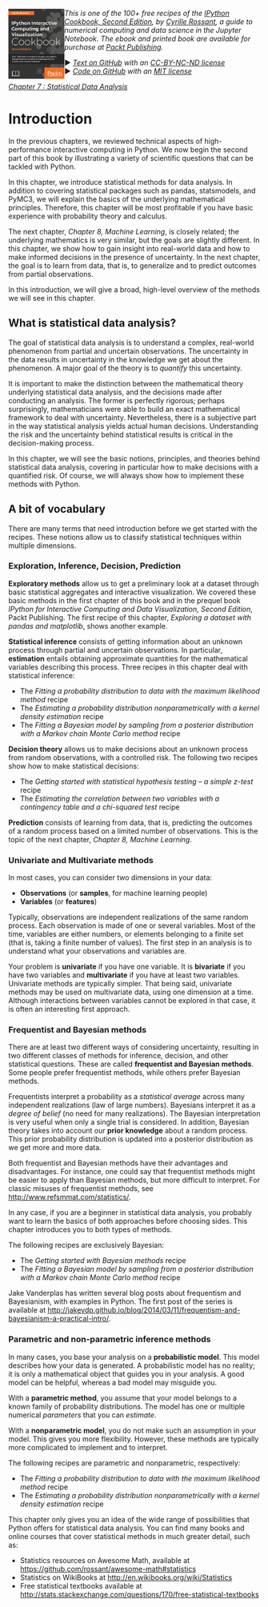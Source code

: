 <a href="https://github.com/ipython-books/cookbook-2nd"><img src="../cover-cookbook-2nd.png" align="left" alt="IPython Cookbook, Second Edition" height="140" /></a> *This is one of the 100+ free recipes of the [IPython Cookbook, Second Edition](https://github.com/ipython-books/cookbook-2nd), by [Cyrille Rossant](http://cyrille.rossant.net), a guide to numerical computing and data science in the Jupyter Notebook. The ebook and printed book are available for purchase at [Packt Publishing](https://www.packtpub.com/big-data-and-business-intelligence/ipython-interactive-computing-and-visualization-cookbook-second-e).*

▶ *[Text on GitHub](https://github.com/ipython-books/cookbook-2nd) with an [CC-BY-NC-ND license](https://creativecommons.org/licenses/by-nc-nd/3.0/us/legalcode)*  
▶ *[Code on GitHub](https://github.com/ipython-books/cookbook-2nd-code) with an [MIT license](https://opensource.org/licenses/MIT)*

[*Chapter 7 : Statistical Data Analysis*](../)

# Introduction

In the previous chapters, we reviewed technical aspects of high-performance interactive computing in Python. We now begin the second part of this book by illustrating a variety of scientific questions that can be tackled with Python.

In this chapter, we introduce statistical methods for data analysis. In addition to covering statistical packages such as pandas, statsmodels, and PyMC3, we will explain the basics of the underlying mathematical principles. Therefore, this chapter will be most profitable if you have basic experience with probability theory and calculus.

The next chapter, *Chapter 8, Machine Learning*, is closely related; the underlying mathematics is very similar, but the goals are slightly different. In this chapter, we show how to gain insight into real-world data and how to make informed decisions in the presence of uncertainty. In the next chapter, the goal is to learn from data, that is, to generalize and to predict outcomes from partial observations.

In this introduction, we will give a broad, high-level overview of the methods we will see in this chapter.

## What is statistical data analysis?

The goal of statistical data analysis is to understand a complex, real-world phenomenon from partial and uncertain observations. The uncertainty in the data results in uncertainty in the knowledge we get about the phenomenon. A major goal of the theory is to *quantify* this uncertainty.

It is important to make the distinction between the mathematical theory underlying statistical data analysis, and the decisions made after conducting an analysis. The former is perfectly rigorous; perhaps surprisingly, mathematicians were able to build an exact mathematical framework to deal with uncertainty. Nevertheless, there is a subjective part in the way statistical analysis yields actual human decisions. Understanding the risk and the uncertainty behind statistical results is critical in the decision-making process.

In this chapter, we will see the basic notions, principles, and theories behind statistical data analysis, covering in particular how to make decisions with a quantified risk. Of course, we will always show how to implement these methods with Python.

## A bit of vocabulary

There are many terms that need introduction before we get started with the recipes. These notions allow us to classify statistical techniques within multiple dimensions.

### Exploration, Inference, Decision, Prediction

**Exploratory methods** allow us to get a preliminary look at a dataset through basic statistical aggregates and interactive visualization. We covered these basic methods in the first chapter of this book and in the prequel book *IPython for Interactive Computing and Data Visualization, Second Edition*, Packt Publishing. The first recipe of this chapter, *Exploring a dataset with pandas and matplotlib*, shows another example.

**Statistical inference** consists of getting information about an unknown process through partial and uncertain observations. In particular, **estimation** entails obtaining approximate quantities for the mathematical variables describing this process. Three recipes in this chapter deal with statistical inference:

* The *Fitting a probability distribution to data with the maximum likelihood method* recipe
* The *Estimating a probability distribution nonparametrically with a kernel density estimation* recipe
* The *Fitting a Bayesian model by sampling from a posterior distribution with a Markov chain Monte Carlo method* recipe

**Decision theory** allows us to make decisions about an unknown process from random observations, with a controlled risk. The following two recipes show how to make statistical decisions:

* The *Getting started with statistical hypothesis testing – a simple z-test* recipe
* The *Estimating the correlation between two variables with a contingency table and a chi-squared test* recipe

**Prediction** consists of learning from data, that is, predicting the outcomes of a random process based on a limited number of observations. This is the topic of the next chapter, *Chapter 8, Machine Learning*.

### Univariate and Multivariate methods

In most cases, you can consider two dimensions in your data:

* **Observations** (or **samples**, for machine learning people)
* **Variables** (or **features**)

Typically, observations are independent realizations of the same random process. Each observation is made of one or several variables. Most of the time, variables are either numbers, or elements belonging to a finite set (that is, taking a finite number of values). The first step in an analysis is to understand what your observations and variables are.

Your problem is **univariate** if you have one variable. It is **bivariate** if you have two variables and **multivariate** if you have at least two variables. Univariate methods are typically simpler. That being said, univariate methods may be used on multivariate data, using one dimension at a time. Although interactions between variables cannot be explored in that case, it is often an interesting first approach.

### Frequentist and Bayesian methods

There are at least two different ways of considering uncertainty, resulting in two different classes of methods for inference, decision, and other statistical questions. These are called **frequentist and Bayesian methods**. Some people prefer frequentist methods, while others prefer Bayesian methods.

Frequentists interpret a probability as a *statistical average* across many independent realizations (law of large numbers). Bayesians interpret it as a *degree of belief* (no need for many realizations). The Bayesian interpretation is very useful when only a single trial is considered. In addition, Bayesian theory takes into account our **prior knowledge** about a random process. This prior probability distribution is updated into a posterior distribution as we get more and more data.

Both frequentist and Bayesian methods have their advantages and disadvantages. For instance, one could say that frequentist methods might be easier to apply than Bayesian methods, but more difficult to interpret. For classic misuses of frequentist methods, see http://www.refsmmat.com/statistics/.

In any case, if you are a beginner in statistical data analysis, you probably want to learn the basics of both approaches before choosing sides. This chapter introduces you to both types of methods.

The following recipes are exclusively Bayesian:

* The *Getting started with Bayesian methods* recipe
* The *Fitting a Bayesian model by sampling from a posterior distribution with a Markov chain Monte Carlo method* recipe

Jake Vanderplas has written several blog posts about frequentism and Bayesianism, with examples in Python. The first post of the series is available at http://jakevdp.github.io/blog/2014/03/11/frequentism-and-bayesianism-a-practical-intro/.

### Parametric and non-parametric inference methods

In many cases, you base your analysis on a **probabilistic model**. This model describes how your data is generated. A probabilistic model has no reality; it is only a mathematical object that guides you in your analysis. A good model can be helpful, whereas a bad model may misguide you.

With a **parametric method**, you assume that your model belongs to a known family of probability distributions. The model has one or multiple numerical *parameters* that you can *estimate*.

With a **nonparametric model**, you do not make such an assumption in your model. This gives you more flexibility. However, these methods are typically more complicated to implement and to interpret.

The following recipes are parametric and nonparametric, respectively:

* The *Fitting a probability distribution to data with the maximum likelihood method* recipe
* The *Estimating a probability distribution nonparametrically with a kernel density estimation* recipe

This chapter only gives you an idea of the wide range of possibilities that Python offers for statistical data analysis. You can find many books and online courses that cover statistical methods in much greater detail, such as:

* Statistics resources on Awesome Math, available at https://github.com/rossant/awesome-math#statistics
* Statistics on WikiBooks at http://en.wikibooks.org/wiki/Statistics
* Free statistical textbooks available at http://stats.stackexchange.com/questions/170/free-statistical-textbooks
